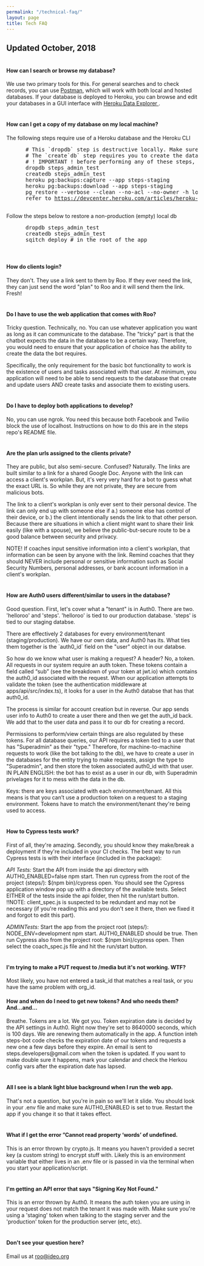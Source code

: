 ```yaml
---
permalink: "/technical-faq/"
layout: page
title: Tech FAQ
---
```


<style>
  .q {
    margin-top: 38px;
  }
</style>

<div class="row">
  <div class="col l12">
    <h2>Updated October, 2018</h2>
  </div>
  <div class="col l12">
    <h4 class="q">How can I search or browse my database?</h4>
    <p>
      We use two primary tools for this. For general searches and to check records, you can use <a href="https://www.getpostman.com/apps">Postman</a>, which will work with both local and hosted databases. If your database is deployed to Heroku, you can browse and edit your databases in a GUI interface with <a href="https://datazenit.com/heroku-data-explorer.html">Heroku Data Explorer </a>.
    </p>
    <h4 class="q">How can I get a copy of my database on my local machine?</h4>
    <p>The following steps require use of a Heroku database and the Heroku CLI</p>
    <pre style="whitespace: pre-line">
      # This `dropdb` step is destructive locally. Make sure you don't have local data you care about.
      # The `create`db` step requires you to create the database with the postgres user account
      # ! IMPORTANT ! before performing any of these steps, you will need to sign-in to heroku on the command line using the credentials found in 1Password.
      dropdb steps_admin_test
      createdb steps_admin_test
      heroku pg:backups:capture --app steps-staging
      heroku pg:backups:download --app steps-staging
      pg_restore --verbose --clean --no-acl --no-owner -h localhost -U postgres -d steps_admin_test latest.dump
      refer to <a href="https://devcenter.heroku.com/articles/heroku-postgres-import-export" target="blank">https://devcenter.heroku.com/articles/heroku-postgres-import-export</a> for more details
    </pre>
    <p>Follow the steps below to restore a non-production (empty) local db</p>
    <pre style="whitespace: pre-line">
      dropdb steps_admin_test
      createdb steps_admin_test
      sqitch deploy # in the root of the app
    </pre>
    <h4 class="q">How do clients login?</h4>
    <p>
      They don't. They use a link sent to them by Roo. If they ever need the link, they can just send the word "plan" to Roo and it will send them the link. Fresh!
    </p>
    <h4 class="q">Do I have to use the web application that comes with Roo?</h4>
    <p>
      Tricky question. Technically, no. You can use whatever application you want as long as it can communicate to the database. The "tricky" part is that the chatbot expects the data in the database to be a certain way. Therefore, you would need to ensure that your application of choice has the ability to create the data the bot requires.
    </p>
    <p>
      Specifically, the only requirement for the basic bot functionality to work is the existence of users and tasks associated with that user. At minimum, you application will need to be able to send requests to the database that create and update users AND create tasks and associate them to existing users. 
    </p>
     <h4 class="q">Do I have to deploy both applications to develop?</h4>
     <p>
        No, you can use <span class="inline-code">ngrok</span>. You need this because both Facebook and Twilio block the use of <span class="inline-code">localhost</span>. Instructions on how to do this are in the <span class="inline-code">steps</span> repo's <span class="inline-code">README</span> file.
     </p>
     <h4 class="q">Are the plan urls assigned to the clients private?</h4>
     <p>
        They are public, but also semi-secure. Confused? Naturally. The links are built similar to a link for a shared Google Doc. Anyone with the link can access a client's workplan. But, it's very very hard for a bot to guess what the exact URL is. So while they are not private, they are secure from malicious bots. 
     </p>
     <p>
        The link to a client's workplan is only ever sent to their personal device. The link can only end up with someone else if a.) someone else has control of their device, or b.) the client intentionally sends the link to that other person. Because there are situations in which a client might want to share their link easily (like with a spouse), we believe the public-but-secure route to be a good balance between security and privacy.
     </p>
     <p>
        NOTE! If coaches input sensitive information into a client's workplan, that information can be seen by anyone with the link. Remind coaches that they should NEVER include personal or sensitive information such as Social Security Numbers, personal addresses, or bank account information in a client's workplan. 
     </p>
     <h4 class="q">How are Auth0 users different/similar to users in the database?</h4>
     <p>
        Good question. First, let's cover what a "tenant" is in Auth0. There are two. 'helloroo' and 'steps'. 'helloroo' is tied to our production database. 'steps' is tied to our staging databse.
      </p>
      <p>
        There are effectively 2 databases for every environment/tenant (staging/production). We have our own data, and Auth0 has its. What ties them together is the `auth0_id` field on the "user" object in our databse. 
      <p>
        So how do we know what user is making a request? A header? No, a token. All requests in our system require an auth token. These tokens contain a field called “sub” (see the breakdown of your token at jwt.io) which contains the auth0_id associated with the request. When our application attempts to validate the token (see the authentication middleware at apps/api/src/index.ts), it looks for a user in the Auth0 databse that has that auth0_id. 
      </p>
      <p>
        The process is similar for account creation but in reverse. Our app sends user info to Auth0 to create a user there and then we get the auth_id back. We add that to the user data and pass it to our db for creating a record. 
      </p>
      <p>
        Permissions to perform/view certain things are also regulated by these tokens. For all database queries, our API requires a token tied to a user that has "Superadmin" as their "type." Therefore, for machine-to-machine requests to work (like the bot talking to the db), we have to create a user in the databases for the entity trying to make requests, assign the type to "Superadmin", and then store the token associated auth0_id with that user. IN PLAIN ENGLISH: the bot has to exist as a user in our db, with Superadmin privelages for it to mess with the data in the db. 
      </p>
      <p>
        Keys: there are keys associated with each environment/tenant. All this means is that you can’t use a production token on a request to a staging environment. Tokens have to match the environment/tenant they're being used to access.
      </p>
    <h4 class="q">How to Cypress tests work?</h4>
    <p>
      First of all, they're amazing. Secondly, you should know they make/break a deployment if they're included in your CI checks. The best way to run Cypress tests is with their interface (included in the package):
    </p>
    <p>
      <em>API Tests: </em>Start the API from inside the api directory with <span class="inline-code">AUTH0_ENABLED=false npm start</span>. Then run cypress from the root of the project (steps/): <span class="inline-code">$(npm bin)/cypress open</span>. You should see the Cypress application window pop up with a directory of the available tests. Select EITHER of the tests inside the api folder, then hit the run/start button. !!NOTE: client_spec.js is suspected to be redundant and may not be necessary (if you're reading this and you don't see it there, then we fixed it and forgot to edit this part). 
    </p>
    <p>
      <em>ADMINTests: </em>Start the app from the project root (steps/): <span class="inline-code">NODE_ENV=development npm start</span>. <span class="inline-code">AUTH0_ENABLED</span> should be <span class="inline-code">true</span>. Then run Cypress also from the project root: <span class="inline-code">$(npm bin)/cypress open</span>. Then select the <span class="inline-code">coach_spec.js</span> file and hit the run/start button. 
    </p>
    <h4 class="q">I'm trying to make a PUT request to <span class="inline-code">/media</span> but it's not working. WTF?</h4>
    <p>
      Most likely, you have not entered a <span class="inline-code">task_id</span> that matches a real task, or you have the same problem with <span class="inline-code">org_id</span>.
    </p>
    <h4>How and when do I need to get new tokens? And who needs them? And...and...</h4>
    <p>
      Breathe. Tokens are a lot. We got you. Token expiration date is decided by the API settings in Auth0. Right now they're set to 8640000 seconds, which is 100 days. We are renewing them automatically in the app. A function inteh <span class="inline-code">steps-bot</span> code checks the expiration date of our tokens and requests a new one a few days before they expire. An email is sent to steps.developers@gmail.com when the token is updated. If you want to make double sure it happens, mark your calendar and check the Herkou config vars after the expiration date has lapsed.
    </p>
    <h4 class="q">All I see is a blank light blue background when I run the web app.</h4>
    <p>
      That's not a question, but you're in pain so we'll let it slide. You should look in your <span class="inline-code">.env</span> file and make sure <span class="inline-code">AUTH0_ENABLED</span> is set to <span class="inline-code">true</span>. Restart the app if you change it so that it takes effect. 
    </p>
    <h4 class="q">What if I get the error ”Cannot read property ‘words’ of undefined.</h4>
    <p> 
      This is an error thrown by <span class="inline-code">crypto.js</span>. It means you haven't provided a secret key (a custom string) to encrypt stuff with. Likely this is an environment variable that either lives in an <span class="inline-code">.env</span> file or is passed in via the terminal when you start your application/script. 
    </p>
    <h4 class="q">I'm getting an API error that says "Signing Key Not Found."</h4>
    <p> 
      This is an error thrown by Auth0. It means the auth token you are using in your request does not match the tenant it was made with. Make sure you're using a 'staging' token when talking to the staging server and the 'production' token for the production server (etc, etc).
    </p>
    <h4 class="q">Don't see your question here?</h4>
    <p>Email us at <a href="mailto:roo@ideo.org">roo@ideo.org</a></p>
  </div>
</div>
